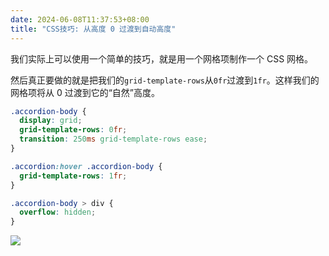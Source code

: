 ```yaml
---
date: 2024-06-08T11:37:53+08:00
title: "CSS技巧: 从高度 0 过渡到自动高度"
---
```


我们实际上可以使用一个简单的技巧，就是用一个网格项制作一个 CSS 网格。

然后真正要做的就是把我们的`grid-template-rows`从`0fr`过渡到`1fr`。这样我们的网格项将从 0 过渡到它的“自然”高度。

```css
.accordion-body {
  display: grid;
  grid-template-rows: 0fr;
  transition: 250ms grid-template-rows ease;
}

.accordion:hover .accordion-body {
  grid-template-rows: 1fr;
}

.accordion-body > div {
  overflow: hidden;
}
```

![](./imgs/63/01.awebp)
